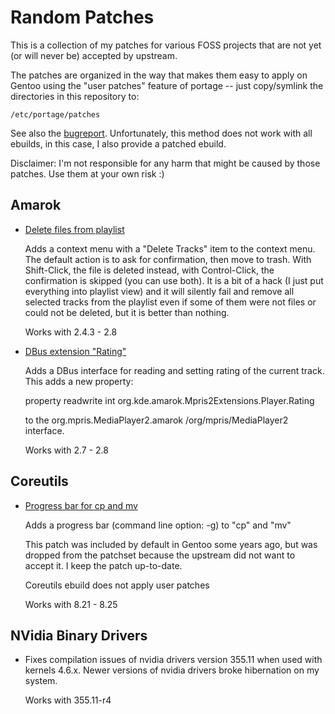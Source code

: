Random Patches
==============

This is a collection of my patches for various FOSS projects that are not yet (or will never be)
accepted by upstream.

The patches are organized in the way that makes them easy to apply on Gentoo using the "user
patches" feature of portage -- just copy/symlink the directories in this repository to:

    /etc/portage/patches

See also the [bugreport](http://bugs.gentoo.org/show_bug.cgi?id=349707#c11).
Unfortunately, this method does not work with all ebuilds, in this case, I also provide a patched
ebuild.


Disclaimer:
I'm not responsible for any harm that might be caused by those patches.  Use them at your own risk :)


Amarok
------

*   [Delete files from playlist](https://bugs.kde.org/show_bug.cgi?id=170999)
    
    Adds a context menu with a "Delete Tracks" item to the context menu.  The default action is to
    ask for confirmation, then move to trash.  With Shift-Click, the file is deleted instead, with
    Control-Click, the confirmation is skipped (you can use both).  It is a bit of a hack (I just
    put everything into playlist view) and it will silently fail and remove all selected tracks from
    the playlist even if some of them were not files or could not be deleted, but it is better than
    nothing.
    
    Works with 2.4.3 - 2.8

*   [DBus extension "Rating"](https://bugs.kde.org/show_bug.cgi?id=325021)
    
    Adds a DBus interface for reading and setting rating of the current track. This adds a new
    property:

    property readwrite int org.kde.amarok.Mpris2Extensions.Player.Rating

    to the org.mpris.MediaPlayer2.amarok /org/mpris/MediaPlayer2 interface.

    Works with 2.7 - 2.8


Coreutils
---------

*   [Progress bar for cp and mv](http://lists.gnu.org/archive/html/bug-coreutils/2003-08/msg00114.html)
    
    Adds a progress bar (command line option: -g) to "cp" and "mv"
    
    This patch was included by default in Gentoo some years ago, but was dropped from the patchset
    because the upstream did not want to accept it.
    I keep the patch up-to-date.
    
    Coreutils ebuild does not apply user patches
    
    Works with 8.21 - 8.25


NVidia Binary Drivers
---------------------

*   Fixes compilation issues of nvidia drivers version 355.11 when used with kernels 4.6.x.  Newer
    versions of nvidia drivers broke hibernation on my system.

    Works with 355.11-r4


